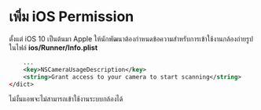 
# เพิ่ม iOS Permission 

ตั้งแต่ iOS 10 เป็นต้นมา Apple ให้นักพัฒนาต้องกำหนดข้อความสำหรับการเข้าใช้งานกล้องถ่ายรูป ในไฟล์ **ios/Runner/Info.plist**

```xml
    ...
    <key>NSCameraUsageDescription</key>
    <string>Grant access to your camera to start scanning</string>
</dict>

```

ไม่งั้นแอพจะไม่สามารถเข้าใช้งานระบบกล้องได้

